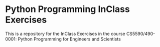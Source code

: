 # Python Programming InClass Exercises

This is a repository for the InClass Exercises in the course CS5590/490-0001: Python Programming for Engineers and Scientists

